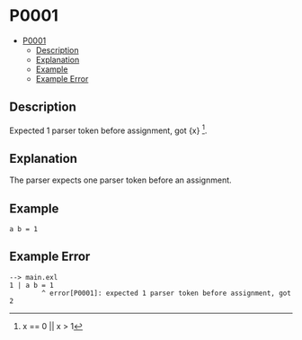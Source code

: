 # P0001

- [P0001](#p0001)
  - [Description](#description)
  - [Explanation](#explanation)
  - [Example](#example)
  - [Example Error](#example-error)

## Description

Expected 1 parser token before assignment, got {x} [^1].

## Explanation

The parser expects one parser token before an assignment.

## Example

```
a b = 1
```

## Example Error

```
--> main.exl
1 | a b = 1
        ^ error[P0001]: expected 1 parser token before assignment, got 2
```

[^1]: x == 0 || x > 1